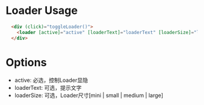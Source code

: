 # Loader Usage

```html
  <div (click)="toggleLoader()">
    <loader [active]="active" [loaderText]="loaderText" [loaderSize]="loaderSize"></loader>
  </div>
```

# Options
- active: 必选，控制Loader显隐
- loaderText: 可选，提示文字
- loaderSize: 可选，Loader尺寸[mini | small | medium | large]